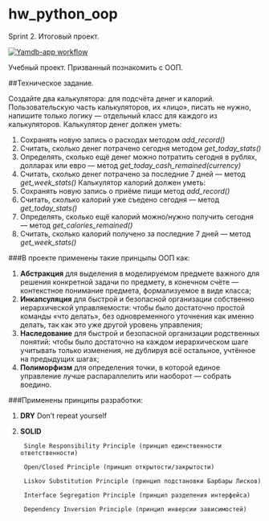 # hw_python_oop
Sprint 2. Итоговый проект.

[![Yamdb-app workflow](https://github.com/KorsakovPV/hw_python_oop/workflows/hw_python_oop/badge.svg)](https://github.com/KorsakovPV/yamdb_final/actions)

Учебный проект. Призванный познакомить с ООП.

##Техническое задание.

Создайте два калькулятора: для подсчёта денег и калорий. Пользовательскую часть калькуляторов, их «лицо», писать не нужно, напишите только логику — отдельный класс для каждого из калькуляторов.
Калькулятор денег должен уметь:

1. Сохранять новую запись о расходах методом *add_record()*
2. Считать, сколько денег потрачено сегодня методом *get_today_stats()*
3. Определять, сколько ещё денег можно потратить сегодня в рублях, долларах или евро — метод *get_today_cash_remained(currency)*
4. Считать, сколько денег потрачено за последние 7 дней — метод *get_week_stats()*
Калькулятор калорий должен уметь:
1. Сохранять новую запись о приёме пищи метод *add_record()*
2. Считать, сколько калорий уже съедено сегодня — метод *get_today_stats()*
3. Определять, сколько ещё калорий можно/нужно получить сегодня — метод *get_calories_remained()*
4. Считать, сколько калорий получено за последние 7 дней — метод *get_week_stats()*

###В проекте применены такие принцыпы ООП как:
1. **Абстракция** для выделения в моделируемом предмете важного для решения конкретной задачи по предмету, в конечном счёте — контекстное понимание предмета, формализуемое в виде класса;
2. **Инкапсуляция** для быстрой и безопасной организации собственно иерархической управляемости: чтобы было достаточно простой команды «что делать», без одновременного уточнения как именно делать, так как это уже другой уровень управления;
3. **Наследование** для быстрой и безопасной организации родственных понятий: чтобы было достаточно на каждом иерархическом шаге учитывать только изменения, не дублируя всё остальное, учтённое на предыдущих шагах;
4. **Полиморфизм** для определения точки, в которой единое управление лучше распараллелить или наоборот — собрать воедино.

###Применены принципы разработки:
1. **DRY** Don’t repeat yourself
2. **SOLID**
   
        Single Responsibility Principle (принцип единственности ответственности)
    
        Open/Closed Principle (принцип открытости/закрытости)
   
        Liskov Substitution Principle (принцип подстановки Барбары Лисков)
   
        Interface Segregation Principle (принцип разделения интерфейса)
   
        Dependency Inversion Principle (принцип инверсии зависимостей)